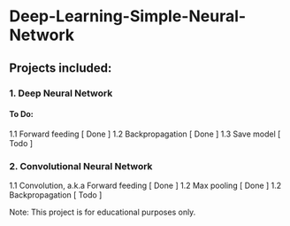 # Deep-Learning-Simple-Neural-Network

## Projects included:
### 1. Deep Neural Network

#### To Do:
  
  1.1 Forward feeding                           [ Done ]
  1.2 Backpropagation                           [ Done ]
  1.3 Save model                                [ Todo ]

### 2. Convolutional Neural Network

  1.1 Convolution, a.k.a Forward feeding        [ Done ]
  1.2 Max pooling                               [ Done ]
  1.2 Backpropagation                           [ Todo ]
  
Note: This project is for educational purposes only.
